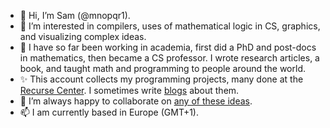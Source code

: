 - 👋 Hi, I’m Sam (@mnopqr1).
- 👀 I’m interested in compilers, uses of mathematical logic in CS, graphics, and visualizing complex ideas.
- 🌱 I have so far been working in academia, first did a PhD and post-docs in mathematics, then became a CS professor. I wrote research articles, a book, and taught math and programming to people around the world.
- ✨ This account collects my programming projects, many done at the [Recurse Center](https://recurse.com). I sometimes write [blogs](https://mnopqr1.github.io) about them.
- 💞️ I’m always happy to collaborate on [any of these ideas](https://github.com/mnopqr1/ideas).
- 📫 I am currently based in Europe (GMT+1).
<!--- 📫 You can reach me --->
<!--- 🌱 I’m currently thinking about --->

<!---
mnopqr1/mnopqr1 is a ✨ special ✨ repository because its `README.md` (this file) appears on your GitHub profile.
You can click the Preview link to take a look at your changes.
--->
